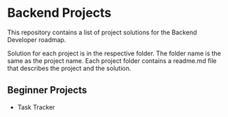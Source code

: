 # Backend Projects

This repository contains a list of project solutions for the Backend Developer roadmap.

Solution for each project is in the respective folder. The folder name is the same as the project name. Each project folder contains a readme.md file that describes the project and the solution.

## Beginner Projects

-   Task Tracker
